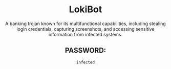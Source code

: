 <div align="center">

# LokiBot

A banking trojan known for its multifunctional capabilities, including stealing login credentials, capturing screenshots, and accessing sensitive information from infected systems.

## PASSWORD: 

```
infected
```

</div>
